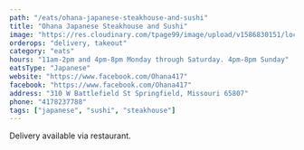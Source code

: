 ```yaml
---
path: "/eats/ohana-japanese-steakhouse-and-sushi"
title: "Ohana Japanese Steakhouse and Sushi"
image: "https://res.cloudinary.com/tpage99/image/upload/v1586830151/local417eats/local417eatslogo.png"
orderops: "delivery, takeout"
category: "eats"
hours: "11am-2pm and 4pm-8pm Monday through Saturday. 4pm-8pm Sunday"
eatsType: "Japanese"
website: "https://www.facebook.com/Ohana417"
facebook: "https://www.facebook.com/Ohana417"
address: "310 W Battlefield St Springfield, Missouri 65807"
phone: "4178237788"
tags: ["japanese", "sushi", "steakhouse"]
---
```


Delivery available via restaurant.